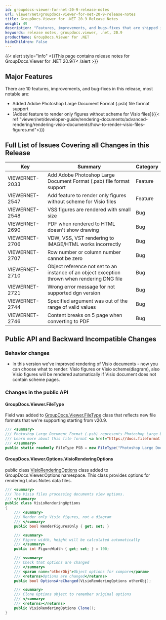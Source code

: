 ```yaml
---
id: groupdocs-viewer-for-net-20-9-release-notes
url: viewer/net/groupdocs-viewer-for-net-20-9-release-notes
title: GroupDocs.Viewer for .NET 20.9 Release Notes
weight: 49
description: "Features, improvements, and bugs-fixes that are shipped in GroupDocs.Viewer for .NET 20.9"
keywords: release notes, groupdocs.viewer, .net, 20.9
productName: GroupDocs.Viewer for .NET
hideChildren: False
---
```

{{< alert style="info" >}}This page contains release notes for GroupDocs.Viewer for .NET 20.9{{< /alert >}}

## Major Features  

There are 10 features, improvements, and bug-fixes in this release, most notable are:

* Added Adobe Photoshop Large Document Format (.psb) file format support
* [Added feature to render only figures without scheme for Visio files]({{< ref "viewer/net/developer-guide/rendering-documents/advanced-rendering/rendering-visio-documents/how-to-render-visio-files-figures.md">}})

## Full List of Issues Covering all Changes in this Release

| Key | Summary | Category |
| --- | --- | --- |
|VIEWERNET-2033|Add Adobe Photoshop Large Document Format (.psb) file format support|Feature|
|VIEWERNET-2547|Add feature to render only figures without scheme for Visio files|Feature|
|VIEWERNET-2548|VSS figures are rendered with small size|Bug|
|VIEWERNET-2690|PDF when rendered to HTML doesn't show drawing |Bug|
|VIEWERNET-2706|VDW, VSS, VST rendering to IMAGE/HTML works incorrectly|Bug|
|VIEWERNET-2707|Row number or column number cannot be zero|Bug|
|VIEWERNET-2710|Object reference not set to an instance of an object exception thrown when rendering DNG file|Bug|
|VIEWERNET-2721|Wrong error message for not supported dgn version|Bug|
|VIEWERNET-2744|Specified argument was out of the range of valid values|Bug|
|VIEWERNET-2746|Сontent breaks on 5 page when converting to PDF|Bug|

## Public API and Backward Incompatible Changes

### Behavior changes

* In this version we've improved rendering of Visio documents - now you can choose what to render: Visio figures or Visio scheme(diagram), also Visio figures will be rendered automatically if Visio document does not contain scheme pages.

### Changes in the public API

#### GroupDocs.Viewer.FileType

Field was added to [GroupDocs.Viewer.FileType](<https://apireference.groupdocs.com/viewer/net/groupdocs.viewer/filetype>) class that reflects new file formats that we're supporting starting from v20.9.

```csharp
/// <summary>
/// Photoshop Large Document Format (.psb) represents Photoshop Large Document Format used for graphics designing and development.
/// Learn more about this file format <a href="https://docs.fileformat.com/image/psb">here</a>.
/// </summary>
public static readonly FileType PSB = new FileType("Photoshop Large Document Format", ".psb");
```

#### GroupDocs.Viewer.Options.VisioRenderingOptions

public class [VisioRenderingOptions](<https://apireference.groupdocs.com/viewer/net/groupdocs.viewer.options/visiorenderingoptions>) class added to GroupDocs.Viewer.Options namespace. This class provides options for rendering Lotus Notes data files.

```csharp
/// <summary>
/// The Visio files processing documents view options.
/// </summary>
public class VisioRenderingOptions
{
    /// <summary>
    /// Render only Visio figures, not a diagram
    /// </summary>
    public bool RenderFiguresOnly { get; set; }

    /// <summary>
    /// Figure width, height will be calculated automatically
    /// </summary>
    public int FigureWidth { get; set; } = 100;

    /// <summary>
    /// Check that options are changed
    /// </summary>
    /// <param name="otherObj">Object options for compare</param>
    /// <returns>Options are changed</returns>
    public bool OptionsAreChanged(VisioRenderingOptions otherObj);

    /// <summary>
    /// Clone Options object to remember original options
    /// </summary>
    /// <returns></returns>
    public VisioRenderingOptions Clone();
}
```
